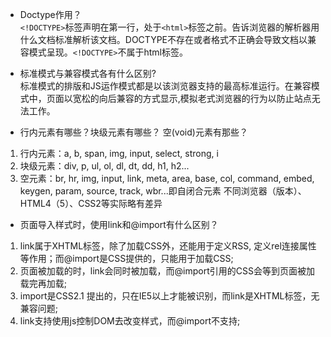 * Doctype作用？  
```<!DOCTYPE>```标签声明在第一行，处于```<html>```标签之前。告诉浏览器的解析器用什么文档标准解析该文档。DOCTYPE不存在或者格式不正确会导致文档以兼容模式呈现。```<!DOCTYPE>```不属于html标签。

* 标准模式与兼容模式各有什么区别?  
标准模式的排版和JS运作模式都是以该浏览器支持的最高标准运行。在兼容模式中，页面以宽松的向后兼容的方式显示,模拟老式浏览器的行为以防止站点无法工作。

* 行内元素有哪些？块级元素有哪些？ 空(void)元素有那些？  
1. 行内元素：a, b, span, img, input, select, strong, i
2. 块级元素：div, p, ul, ol, dl, dt, dd, h1, h2...
3. 空元素：br, hr, img, input, link, meta, area, base, col, command, embed, keygen, param, source, track, wbr...即自闭合元素
不同浏览器（版本）、HTML4（5）、CSS2等实际略有差异

* 页面导入样式时，使用link和@import有什么区别？
1. link属于XHTML标签，除了加载CSS外，还能用于定义RSS, 定义rel连接属性等作用；而@import是CSS提供的，只能用于加载CSS;
2. 页面被加载的时，link会同时被加载，而@import引用的CSS会等到页面被加载完再加载;
3. import是CSS2.1 提出的，只在IE5以上才能被识别，而link是XHTML标签，无兼容问题;
4. link支持使用js控制DOM去改变样式，而@import不支持;